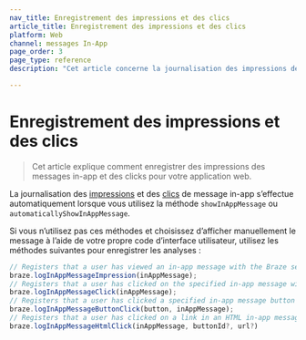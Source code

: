 ```yaml
---
nav_title: Enregistrement des impressions et des clics
article_title: Enregistrement des impressions et des clics
platform: Web
channel: messages In-App
page_order: 3
page_type: reference
description: "Cet article concerne la journalisation des impressions des messages in-app et des clicks pour votre application web."

---
```


# Enregistrement des impressions et des clics

> Cet article explique comment enregistrer des impressions des messages in-app et des clicks pour votre application web.

La journalisation des [impressions](https://js.appboycdn.com/web-sdk/latest/doc/modules/braze.html#loginappmessageimpression) et des [clics](https://js.appboycdn.com/web-sdk/latest/doc/modules/braze.html#loginappmessagebuttonclick) de message in-app s’effectue automatiquement lorsque vous utilisez la méthode `showInAppMessage` ou `automaticallyShowInAppMessage`.

Si vous n’utilisez pas ces méthodes et choisissez d’afficher manuellement le message à l’aide de votre propre code d’interface utilisateur, utilisez les méthodes suivantes pour enregistrer les analyses :

```javascript
// Registers that a user has viewed an in-app message with the Braze server.
braze.logInAppMessageImpression(inAppMessage);
// Registers that a user has clicked on the specified in-app message with the Braze server.
braze.logInAppMessageClick(inAppMessage);
// Registers that a user has clicked a specified in-app message button with the Braze server.
braze.logInAppMessageButtonClick(button, inAppMessage);
// Registers that a user has clicked on a link in an HTML in-app message with the Braze server.
braze.logInAppMessageHtmlClick(inAppMessage, buttonId?, url?)
```


